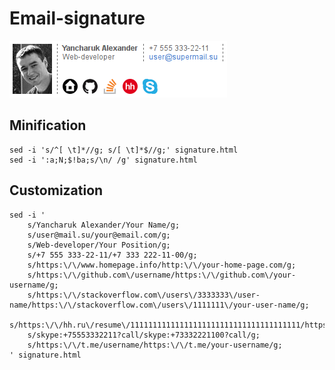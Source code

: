# Email-signature

![Signature example][Example src]

## Minification

    sed -i 's/^[ \t]*//g; s/[ \t]*$//g;' signature.html
    sed -i ':a;N;$!ba;s/\n/ /g' signature.html

## Customization

    sed -i '
        s/Yancharuk Alexander/Your Name/g;
        s/user@mail.su/your@email.com/g;
        s/Web-developer/Your Position/g;
        s/+7 555 333-22-11/+7 333 222-11-00/g;
        s/https:\/\/www.homepage.info/http:\/\/your-home-page.com/g;
        s/https:\/\/github.com\/username/https:\/\/github.com\/your-username/g;
        s/https:\/\/stackoverflow.com\/users\/3333333\/user-name/https:\/\/stackoverflow.com\/users\/1111111\/your-user-name/g;
        s/https:\/\/hh.ru\/resume\/11111111111111111111111111111111111111/https:\/\/hh.ru\/resume\/222222222222222222222222222222222222222/g;
        s/skype:+75553332211?call/skype:+73332221100?call/g;
        s/https:\/\/t.me/username/https:\/\/t.me/your-username/g;
    ' signature.html

  [Example src]: https://github.com/nafigator/email-signature/raw/master/images/example.png
